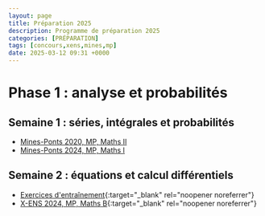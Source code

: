 ```yaml
---
layout: page
title: Préparation 2025
description: Programme de préparation 2025
categories: [PRÉPARATION]
tags: [concours,xens,mines,mp]
date: 2025-03-12 09:31 +0000
---
```


# Phase 1 : analyse et probabilités
 
## Semaine 1 : séries, intégrales et probabilités
- [Mines-Ponts 2020, MP, Maths II](https://texbouja.github.io/cpgem/posts/sujet-01/)
- [Mines-Ponts 2024, MP, Maths I](https://texbouja.github.io/cpgem/posts/sujet-02/)

## Semaine 2 : équations et calcul différentiels
-  [Exercices d'entraînement](https://texbouja.github.io/cpge-eqdiff/ch-eqdiff-exercices.html){:target="_blank" rel="noopener noreferrer"}
-  [X-ENS 2024, MP, Maths B](https://texbouja.github.io/cpge-preparation/part-anaproba-4.html){:target="_blank" rel="noopener noreferrer"}